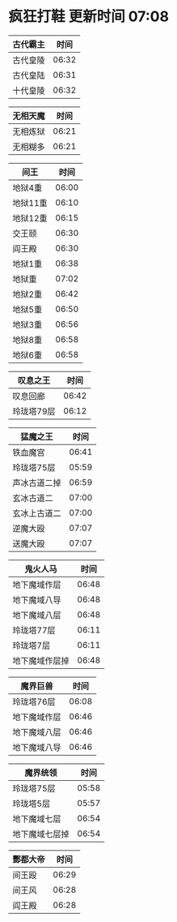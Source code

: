 # 疯狂打鞋 更新时间 07:08

| 古代霸主   | 时间    |
|--------|-------|
| 古代皇陵 | 06:32 |
| 古代皇陆 | 06:31 |
| 十代皇陵 | 06:32 |

| 无相天魔   | 时间    |
|--------|-------|
| 无相炼狱 | 06:21 |
| 无相糊多 | 06:21 |

| 间王   | 时间    |
|--------|-------|
| 地狱4重 | 06:00 |
| 地狱11重 | 06:10 |
| 地狱12重 | 06:15 |
| 交王颐 | 06:30 |
| 阎王殿 | 06:30 |
| 地狱1重 | 06:38 |
| 地狱重 | 07:02 |
| 地狱2重 | 06:42 |
| 地狱5重 | 06:50 |
| 地狱3重 | 06:56 |
| 地狱8重 | 06:58 |
| 地狱6重 | 06:58 |

| 叹息之王   | 时间    |
|--------|-------|
| 叹息回廊 | 06:42 |
| 玲珑塔79层 | 06:12 |

| 猛魔之王   | 时间    |
|--------|-------|
| 铁血魔宫 | 06:41 |
| 玲珑塔75层 | 05:59 |
| 声冰古道二掉 | 06:59 |
| 玄冰古道二 | 07:00 |
| 玄冰上古道二 | 07:00 |
| 逆魔大殴 | 07:07 |
| 送魔大殴 | 07:07 |

| 鬼火人马   | 时间    |
|--------|-------|
| 地下魔域作层 | 06:48 |
| 地下魔域八导 | 06:48 |
| 地下魔域八层 | 06:48 |
| 玲珑塔77层 | 06:11 |
| 玲珑塔7层 | 06:11 |
| 地下魔域作层掉 | 06:48 |

| 魔界巨兽   | 时间    |
|--------|-------|
| 玲珑塔76层 | 06:08 |
| 地下魔域作层 | 06:46 |
| 地下魔域八层 | 06:46 |
| 地下魔域八导 | 06:46 |

| 魔界统领   | 时间    |
|--------|-------|
| 玲珑塔75层 | 05:58 |
| 玲珑塔5层 | 05:57 |
| 地下魔域七层 | 06:54 |
| 地下魔域七层掉 | 06:54 |

| 酆都大帝   | 时间    |
|--------|-------|
| 间王殴 | 06:29 |
| 间王风 | 06:28 |
| 阎王殿 | 06:28 |